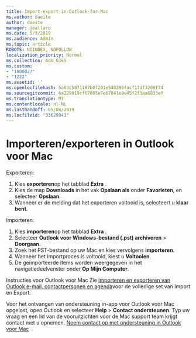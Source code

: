 ```yaml
---
title: Import-export-in-Outlook-for-Mac
ms.author: daeite
author: daeite
manager: joallard
ms.date: 5/3/2019
ms.audience: Admin
ms.topic: article
ROBOTS: NOINDEX, NOFOLLOW
localization_priority: Normal
ms.collection: Adm_O365
ms.custom:
- "1800027"
- "1222"
ms.assetid: ''
ms.openlocfilehash: 5a03c5871187b07201e548295facf17df3209f74
ms.sourcegitcommit: 6a229919cf67005e7e67841e9e45f2f3aa6833ef
ms.translationtype: MT
ms.contentlocale: nl-NL
ms.lasthandoff: 05/06/2019
ms.locfileid: "33629941"
---
```

# <a name="importexport-in-outlook-for-mac"></a>Importeren/exporteren in Outlook voor Mac 

Exporteren:
1. Kies **exporteren**op het tabblad **Extra** .
2. Kies de map **Downloads** in het vak **Opslaan als** onder **Favorieten**, en selecteer **Opslaan**.
3. Wanneer er de melding dat het exporteren voltooid is, selecteert u **klaar bent**.

Importeren:
1. Kies **importeren**op het tabblad **Extra** .
2. Selecteer **Outlook voor Windows-bestand (.pst) archiveren** > **Doorgaan**.
3. Zoek het PST-bestand op uw Mac en kies vervolgens **importeren**.
4. Wanneer het importproces is voltooid, kiest u **Voltooien**.
5. De geïmporteerde items worden weergegeven in het navigatiedeelvenster onder **Op Mijn Computer**.

Instructies voor Outlook voor Mac Zie [importeren en exporteren van Outlook e-mail, contactpersonen en agenda](https://support.office.com/article/92577192-3881-4502-b79d-c3bbada6c8ef#ID0EAACAAA=Mac)voor de volledige set van Import en Export. 

Voor het ontvangen van ondersteuning in-app voor Outlook voor Mac opgelost, open Outlook en selecteer **Help** > **Contact ondersteunen**. Typ uw vraag en een lid van de vooruitzichten voor de Mac support team krijgt contact met u opnemen. [Neem contact op met ondersteuning in Outlook voor Mac](https://go.microsoft.com/fwlink/?linkid=2002400&clcid=0x409)
